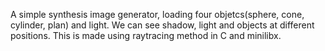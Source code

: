 A simple synthesis image generator, loading four objetcs(sphere, cone, cylinder, plan) and light.
We can see shadow, light and objects at different positions.
This is made using raytracing method in C and minilibx.
